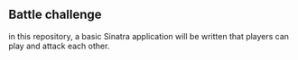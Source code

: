 ## Battle challenge
in this repository, a basic Sinatra application will be written that players can play and attack each other. 
